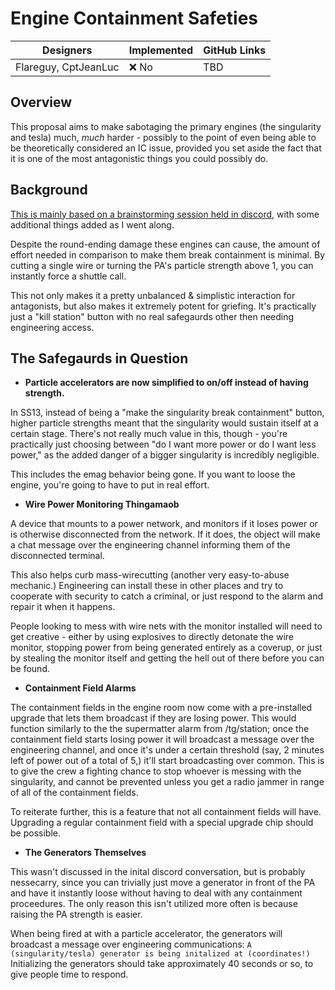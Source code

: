 # Engine Containment Safeties

| Designers | Implemented | GitHub Links |
|---|---|---|
| Flareguy, CptJeanLuc |:x: No | TBD |

## Overview

This proposal aims to make sabotaging the primary engines (the singularity and tesla) much, *much* harder - possibly to the point of even being able to be theoretically considered an IC issue, provided you set aside the fact that it is one of the most antagonistic things you could possibly do.

## Background

[This is mainly based on a brainstorming session held in discord,](https://discord.com/channels/310555209753690112/1008709214006427689/1201664586512871435) with some additional things added as I went along.

Despite the round-ending damage these engines can cause, the amount of effort needed in comparison to make them break containment is minimal. By cutting a single wire or turning the PA's particle strength above 1, you can instantly force a shuttle call.

This not only makes it a pretty unbalanced & simplistic interaction for antagonists, but also makes it extremely potent for griefing. It's practically just a "kill station" button with no real safegaurds other then needing engineering access.

## The Safegaurds in Question

- **Particle accelerators are now simplified to on/off instead of having strength.**

In SS13, instead of being a "make the singularity break containment" button, higher particle strengths meant that the singularity would sustain itself at a certain stage. There's not really much value in this, though - you're practically just choosing between "do I want more power or do I want less power," as the added danger of a bigger singularity is incredibly negligible.

This includes the emag behavior being gone. If you want to loose the engine, you're going to have to put in real effort.

- **Wire Power Monitoring Thingamaob**

A device that mounts to a power network, and monitors if it loses power or is otherwise disconnected from the network. If it does, the object will make a chat message over the engineering channel informing them of the disconnected terminal.

This also helps curb mass-wirecutting (another very easy-to-abuse mechanic.) Engineering can install these in other places and try to cooperate with security to catch a criminal, or just respond to the alarm and repair it when it happens.

People looking to mess with wire nets with the monitor installed will need to get creative - either by using explosives to directly detonate the wire monitor, stopping power from being generated entirely as a coverup, or just by stealing the monitor itself and getting the hell out of there before you can be found.

- **Containment Field Alarms**

The containment fields in the engine room now come with a pre-installed upgrade that lets them broadcast if they are losing power. This would function similarly to the the supermatter alarm from /tg/station; once the containment field starts losing power it will broadcast a message over the engineering channel, and once it's under a certain threshold (say, 2 minutes left of power out of a total of 5,) it'll start broadcasting over common. This is to give the crew a fighting chance to stop whoever is messing with the singularity, and cannot be prevented unless you get a radio jammer in range of all of the containment fields.

To reiterate further, this is a feature that not all containment fields will have. Upgrading a regular containment field with a special upgrade chip should be possible.

- **The Generators Themselves**

This wasn't discussed in the inital discord conversation, but is probably nessecarry, since you can trivially just move a generator in front of the PA and have it instantly loose without having to deal with any containment proceedures. The only reason this isn't utilized more often is because raising the PA strength is easier.

When being fired at with a particle accelerator, the generators will broadcast a message over engineering communications:
`A (singularity/tesla) generator is being initalized at (coordinates!)`
Initializing the generators should take approximately 40 seconds or so, to give people time to respond.
